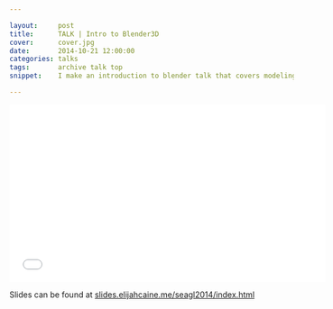 ```yaml
---

layout:     post
title:      TALK | Intro to Blender3D
cover:      cover.jpg
date:       2014-10-21 12:00:00
categories: talks
tags:       archive talk top
snippet:    I make an introduction to blender talk that covers modeling, materials, and compositing. 

---
```


<iframe width="560" height="315" src="//www.youtube.com/embed/rt-Izup2YWA" frameborder="0" allowfullscreen></iframe>

Slides can be found at [slides.elijahcaine.me/seagl2014/index.html](slides.elijahcaine.me/seagl2014/index.html)
